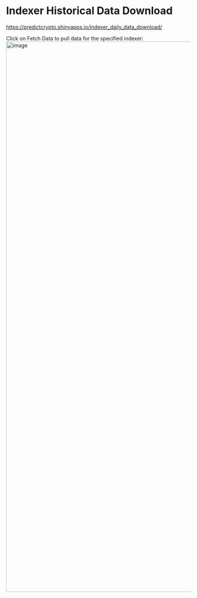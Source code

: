 # Indexer Historical Data Download

https://predictcrypto.shinyapps.io/indexer_daily_data_download/

Click on Fetch Data to pull data for the specified indexer:
<img width="1502" alt="image" src="https://github.com/user-attachments/assets/076096c5-58cc-428e-ab97-980971a720a0">



